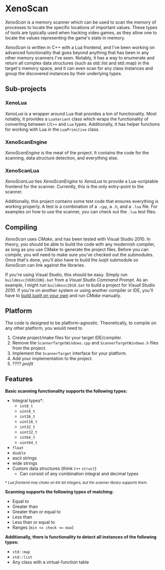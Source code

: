# XenoScan
*XenoScan* is a memory scanner which can be used to scan the memory of processes to locate the specific locations of important values. These types of tools are typically used when hacking video games, as they allow one to locate the values representing the game's state in memory.

*XenoScan* is written in C++ with a Lua frontend, and I've been working on advanced functionality that goes beyond anything that has been in any other memory scanners I've seen. Notably, it has a way to enumerate and return all complex data structures (such as std::list and std::map) in the target's memory space, and it can even scan for any class instances and group the discovered instances by their underlying types.

## Sub-projects

### XenoLua
*XenoLua* is a wrapper around Lua that provides a ton of functionality. Most notably, it provides a `LuaVariant` class which wraps the functionality of converting between `C`/`C++` and `Lua` types. Additionally, it has helper functions for working with Lua in the `LuaPrimitive` class.

### XenoScanEngine
*XenoScanEngine* is the meat of the project. It contains the code for the scanning, data structure detection, and everything else.

### XenoScanLua
*XenoScanLua* ties *XenoScanEngine* to *XenoLua* to provide a Lua-scriptable frontend for the scanner. Currently, this is the only entry-point to the scanner.

Additionally, this project contains some test code that ensures everything is working properly. A test is a combination of a `.cpp`, a `.h`, and a `.lua` file. For examples on how to use the scanner, you can check out the `.lua` test files.

## Compiling
*XenoScan* uses *CMake*, and has been tested with Visual Studio 2010. In theory, you should be able to build the code with any modernish compiler, as long as you use CMake to generate the project files. Before you can compile, you will need to make sure you've checked out the submodules. Once that's done, you'll also have to build the *luajit* submodule so *XenoScan* can link against the libraries.

If you're using Visual Studio, this should be easy. Simply run `buildmsvc{VERSION}.bat` from a *Visual Studio Command Prompt*. As an example, I might run `buildmsvc2010.bat` to build a project for *Visual Studio 2010*. If you're on another system or using another compiler or IDE, you'll have to [build *luajit* on your own](http://luajit.org/install.html) and run *CMake* manually.

## Platform
The code is designed to be platform-agnostic. Theoretically, to compile on any other platform, you would need to

1. Create project/make files for your target IDE/compiler.
2. Remove the `ScannerTargetWindows.cpp` and `ScannerTargetWindows.h` files from the project.
3. Implement the `ScannerTarget` interface for your platform.
4. Add your implementation to the project.
5. ???? *profit*

## Features
**Basic scanning functionality supports the following types:**
- Integral types\*:
    - `int8_t`
    - `uint8_t`
    - `int16_t`
    - `uint16_t`
    - `int32_t`
    - `uint32_t`
    - `int64_t`
    - `uint64_t`
- `float`
- `double`
- ascii strings
- wide strings
- Custom data structures (think `C++` `struct`)
    - Can consist of any combination integral and decimal types

<sub>\* *Lua frontend may choke on 64-bit integers, but the scanner library supports them.*</sub>

**Scanning supports the following types of matching:**
- Equal to
- Greater than
- Greater than or equal to
- Less than
- Less than or equal to
- Ranges (`min <= check <= max`)


**Additionally, there is functionality to detect all instances of the following types:**
- `std::map`
- `std::list`
- Any class with a virtual-function table
